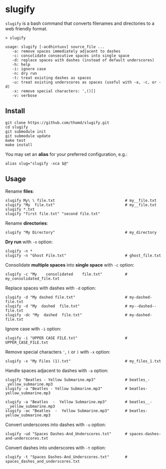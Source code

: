 # slugify

`slugify` is a bash command that converts filenames and directories to a web friendly format.

    > slugify

    usage: slugify [-acdhintuxv] source_file ...
       -a: remove spaces immediately adjacent to dashes
       -c: consolidate consecutive spaces into single space
       -d: replace spaces with dashes (instead of default underscores)
       -h: help
       -i: ignore case
       -n: dry run
       -t: treat existing dashes as spaces
       -u: treat existing underscores as spaces (useful with -a, -c, or -d)
       -x: remove special characters: ',()[]
       -v: verbose

## Install

    git clone https://github.com/thomd/slugify.git
    cd slugify
    git submodule init
    git submodule update
    make test
    make install

You may set an **alias** for your preferred configuration, e.g.:

    alias slug="slugify -xca $@"

## Usage

Rename **files**:

    slugify My\ \ file.txt                               # my__file.txt
    slugify "My  file.txt"                               # my__file.txt
    slugify *.txt
    slugify "first file.txt" "second file.txt"

Rename **directories**:

    slugify "My Directory"                               # my_directory

**Dry run** with `-n` option:

    slugify -n *
    slugify -n "Ghost File.txt"                          # ghost_file.txt

Consolidate **multiple spaces** into **single space** with `-c` option:

    slugify -c "My    consolidated    file.txt"          # my_consolidated_file.txt

Replace spaces with dashes with `-d` option:

    slugify -d "My dashed file.txt"                      # my-dashed-file.txt
    slugify -d "My  dashed  file.txt"                    # my--dashed--file.txt
    slugify -dc "My  dashed  file.txt"                   # my-dashed-file.txt

Ignore case with `-i` option:

    slugify -i "UPPER CASE FILE.txt"                     # UPPER_CASE_FILE.txt

Remove special characters `'`, `(` or `)` with `-x` option:

    slugify -x "My Files (1).txt"                        # my_files_1.txt

Handle spaces adjacent to dashes with `-a` option:

    slugify "Beatles - Yellow Submarine.mp3"             # beatles_-_yellow_submarine.mp3
    slugify -a "Beatles - Yellow Submarine.mp3"          # beatles-yellow_submarine.mp3

    slugify -a "Beatles  -  Yellow Submarine.mp3"        # beatles__-__yellow_submarine.mp3
    slugify -ac "Beatles  -  Yellow Submarine.mp3"       # beatles-yellow_submarine.mp3

Convert underscores into dashes with `-u` option:

    slugify -ud "Spaces Dashes-And_Underscores.txt"      # spaces-dashes-and-underscores.txt

Convert dashes into underscores with `-t` option:

    slugify -t "Spaces Dashes-And_Underscores.txt"       # spaces_dashes_and_underscores.txt

